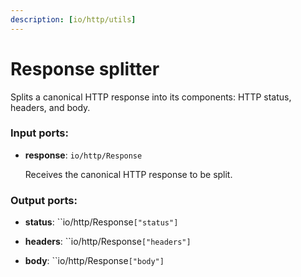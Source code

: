 ```yaml
---
description: [io/http/utils]
---
```


# Response splitter

Splits a canonical HTTP response into its components: HTTP status, headers, and body.

### Input ports:

* __response__: ``io/http/Response``

    Receives the canonical HTTP response to be split.

### Output ports:

* __status__: ``io/http/Response`["status"]`


* __headers__: ``io/http/Response`["headers"]`


* __body__: ``io/http/Response`["body"]`


